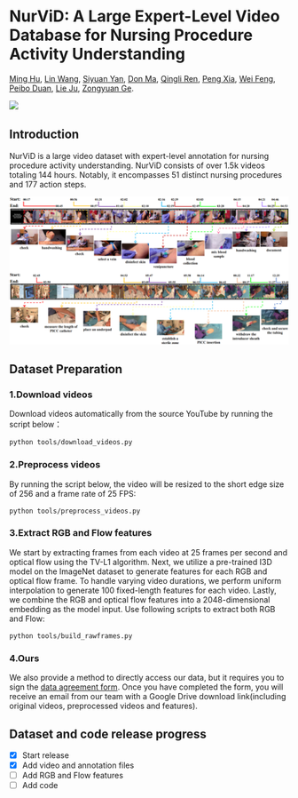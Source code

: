 # NurViD: A Large Expert-Level Video Database for Nursing Procedure Activity Understanding
[Ming Hu](https://minghu0830.github.io/), [Lin Wang](https://wanglin-research.com/), [Siyuan Yan](https://github.com/SiyuanYan1), [Don Ma](), [Qingli Ren](), [Peng Xia](https://peng-xia.site/), [Wei Feng](https://fengweie.github.io/), [Peibo Duan](https://scholar.google.com/citations?user=wdIMVqsAAAAJ&hl=zh-CN), [Lie Ju](), [Zongyuan Ge](https://zongyuange.github.io/).

<a href=''><img src='https://img.shields.io/badge/Paper-Arxiv-red'></a>

## Introduction
NurViD is a large video dataset with expert-level annotation for nursing procedure activity understanding. NurViD consists of over 1.5k videos totaling 144 hours. Notably, it encompasses 51 distinct nursing procedures and 177 action steps.

![demo](./localization.png)

## Dataset Preparation

### 1.Download videos
Download videos automatically from the source YouTube by running the script below：
```
python tools/download_videos.py
```
### 2.Preprocess videos
By running the script below, the video will be resized to the short edge size of 256 and a frame rate of 25 FPS:
```
python tools/preprocess_videos.py
```
### 3.Extract RGB and Flow features
We start by extracting frames from each video at 25 frames per second and optical flow using the TV-L1 algorithm. Next, we utilize a pre-trained I3D model on the ImageNet dataset to generate features for each RGB and optical flow frame. To handle varying video durations, we perform uniform interpolation to generate 100 fixed-length features for each video. Lastly, we combine the RGB and optical flow features into a 2048-dimensional embedding as the model input. Use following scripts to extract both RGB and Flow:
```
python tools/build_rawframes.py
```
### 4.Ours
We also provide a method to directly access our data, but it requires you to sign the [data agreement form](). Once you have completed the form, you will receive an email from our team with a Google Drive download link(including original videos, preprocessed videos and features).

## Dataset and code release progress
- [x] Start release
- [x] Add video and annotation files
- [ ] Add RGB and Flow features
- [ ] Add code
